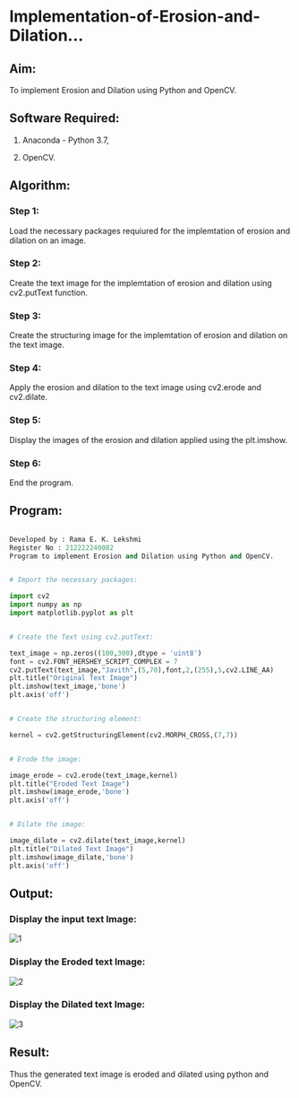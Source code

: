 # Implementation-of-Erosion-and-Dilation...

## Aim:

To implement Erosion and Dilation using Python and OpenCV.

## Software Required:

1. Anaconda - Python 3.7,

2. OpenCV.

## Algorithm:

### Step 1:

Load the necessary packages requiured for the implemtation of erosion and dilation on an image.

### Step 2:

Create the text image for the implemtation of erosion and dilation using cv2.putText function.

### Step 3:

Create the structuring image for the implemtation of erosion and dilation on the text image.

### Step 4:

Apply the erosion and dilation to the text image using cv2.erode and cv2.dilate.

### Step 5:

Display the images of the erosion and dilation applied using the plt.imshow.
 
### Step 6:

End the program.

## Program:

```python

Developed by : Rama E. K. Lekshmi
Register No : 212222240082
Program to implement Erosion and Dilation using Python and OpenCV.

```

```python

# Import the necessary packages:

import cv2
import numpy as np
import matplotlib.pyplot as plt

```

```python

# Create the Text using cv2.putText:

text_image = np.zeros((100,300),dtype = 'uint8')
font = cv2.FONT_HERSHEY_SCRIPT_COMPLEX = 7
cv2.putText(text_image,"Javith",(5,70),font,2,(255),5,cv2.LINE_AA)
plt.title("Original Text Image")
plt.imshow(text_image,'bone')
plt.axis('off')

```

```python

# Create the structuring element:

kernel = cv2.getStructuringElement(cv2.MORPH_CROSS,(7,7))

```

```python

# Erode the image:

image_erode = cv2.erode(text_image,kernel)
plt.title("Eroded Text Image")
plt.imshow(image_erode,'bone')
plt.axis('off')

```

```python

# Dilate the image:

image_dilate = cv2.dilate(text_image,kernel)
plt.title("Dilated Text Image")
plt.imshow(image_dilate,'bone')
plt.axis('off')

```

## Output:

### Display the input text Image:

![1](https://github.com/Rama-Lekshmi/EROSION-AND-DILATION/assets/118541549/e107e164-597f-4e4d-b468-895ab69ad107)


### Display the Eroded text Image:


![2](https://github.com/Rama-Lekshmi/EROSION-AND-DILATION/assets/118541549/26c620c5-d67f-455a-af16-03136da66833)


### Display the Dilated text Image:

![3](https://github.com/Rama-Lekshmi/EROSION-AND-DILATION/assets/118541549/55fc336f-6c9d-4f32-bc99-71b88b1c155b)


## Result:

Thus the generated text image is eroded and dilated using python and OpenCV.

